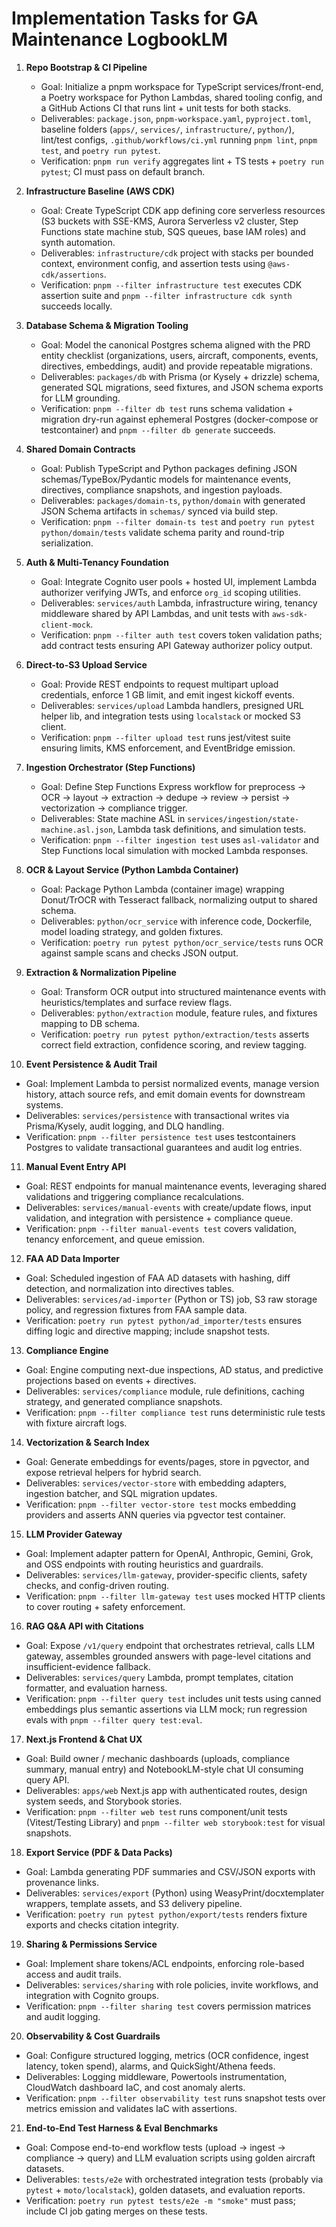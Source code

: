 # Implementation Tasks for GA Maintenance LogbookLM

1. **Repo Bootstrap & CI Pipeline**
   - Goal: Initialize a pnpm workspace for TypeScript services/front-end, a Poetry workspace for Python Lambdas, shared tooling config, and a GitHub Actions CI that runs lint + unit tests for both stacks.
   - Deliverables: `package.json`, `pnpm-workspace.yaml`, `pyproject.toml`, baseline folders (`apps/`, `services/`, `infrastructure/`, `python/`), lint/test configs, `.github/workflows/ci.yml` running `pnpm lint`, `pnpm test`, and `poetry run pytest`.
   - Verification: `pnpm run verify` aggregates lint + TS tests + `poetry run pytest`; CI must pass on default branch.

2. **Infrastructure Baseline (AWS CDK)**
   - Goal: Create TypeScript CDK app defining core serverless resources (S3 buckets with SSE-KMS, Aurora Serverless v2 cluster, Step Functions state machine stub, SQS queues, base IAM roles) and synth automation.
   - Deliverables: `infrastructure/cdk` project with stacks per bounded context, environment config, and assertion tests using `@aws-cdk/assertions`.
   - Verification: `pnpm --filter infrastructure test` executes CDK assertion suite and `pnpm --filter infrastructure cdk synth` succeeds locally.

3. **Database Schema & Migration Tooling**
   - Goal: Model the canonical Postgres schema aligned with the PRD entity checklist (organizations, users, aircraft, components, events, directives, embeddings, audit) and provide repeatable migrations.
   - Deliverables: `packages/db` with Prisma (or Kysely + drizzle) schema, generated SQL migrations, seed fixtures, and JSON schema exports for LLM grounding.
   - Verification: `pnpm --filter db test` runs schema validation + migration dry-run against ephemeral Postgres (docker-compose or testcontainer) and `pnpm --filter db generate` succeeds.

4. **Shared Domain Contracts**
   - Goal: Publish TypeScript and Python packages defining JSON schemas/TypeBox/Pydantic models for maintenance events, directives, compliance snapshots, and ingestion payloads.
   - Deliverables: `packages/domain-ts`, `python/domain` with generated JSON Schema artifacts in `schemas/` synced via build step.
   - Verification: `pnpm --filter domain-ts test` and `poetry run pytest python/domain/tests` validate schema parity and round-trip serialization.

5. **Auth & Multi-Tenancy Foundation**
   - Goal: Integrate Cognito user pools + hosted UI, implement Lambda authorizer verifying JWTs, and enforce `org_id` scoping utilities.
   - Deliverables: `services/auth` Lambda, infrastructure wiring, tenancy middleware shared by API Lambdas, and unit tests with `aws-sdk-client-mock`.
   - Verification: `pnpm --filter auth test` covers token validation paths; add contract tests ensuring API Gateway authorizer policy output.

6. **Direct-to-S3 Upload Service**
   - Goal: Provide REST endpoints to request multipart upload credentials, enforce 1 GB limit, and emit ingest kickoff events.
   - Deliverables: `services/upload` Lambda handlers, presigned URL helper lib, and integration tests using `localstack` or mocked S3 client.
   - Verification: `pnpm --filter upload test` runs jest/vitest suite ensuring limits, KMS enforcement, and EventBridge emission.

7. **Ingestion Orchestrator (Step Functions)**
   - Goal: Define Step Functions Express workflow for preprocess → OCR → layout → extraction → dedupe → review → persist → vectorization → compliance trigger.
   - Deliverables: State machine ASL in `services/ingestion/state-machine.asl.json`, Lambda task definitions, and simulation tests.
   - Verification: `pnpm --filter ingestion test` uses `asl-validator` and Step Functions local simulation with mocked Lambda responses.

8. **OCR & Layout Service (Python Lambda Container)**
   - Goal: Package Python Lambda (container image) wrapping Donut/TrOCR with Tesseract fallback, normalizing output to shared schema.
   - Deliverables: `python/ocr_service` with inference code, Dockerfile, model loading strategy, and golden fixtures.
   - Verification: `poetry run pytest python/ocr_service/tests` runs OCR against sample scans and checks JSON output.

9. **Extraction & Normalization Pipeline**
   - Goal: Transform OCR output into structured maintenance events with heuristics/templates and surface review flags.
   - Deliverables: `python/extraction` module, feature rules, and fixtures mapping to DB schema.
   - Verification: `poetry run pytest python/extraction/tests` asserts correct field extraction, confidence scoring, and review tagging.

10. **Event Persistence & Audit Trail**
   - Goal: Implement Lambda to persist normalized events, manage version history, attach source refs, and emit domain events for downstream systems.
   - Deliverables: `services/persistence` with transactional writes via Prisma/Kysely, audit logging, and DLQ handling.
   - Verification: `pnpm --filter persistence test` uses testcontainers Postgres to validate transactional guarantees and audit log entries.

11. **Manual Event Entry API**
   - Goal: REST endpoints for manual maintenance events, leveraging shared validations and triggering compliance recalculations.
   - Deliverables: `services/manual-events` with create/update flows, input validation, and integration with persistence + compliance queue.
   - Verification: `pnpm --filter manual-events test` covers validation, tenancy enforcement, and queue emission.

12. **FAA AD Data Importer**
   - Goal: Scheduled ingestion of FAA AD datasets with hashing, diff detection, and normalization into directives tables.
   - Deliverables: `services/ad-importer` (Python or TS) job, S3 raw storage policy, and regression fixtures from FAA sample data.
   - Verification: `poetry run pytest python/ad_importer/tests` ensures diffing logic and directive mapping; include snapshot tests.

13. **Compliance Engine**
   - Goal: Engine computing next-due inspections, AD status, and predictive projections based on events + directives.
   - Deliverables: `services/compliance` module, rule definitions, caching strategy, and generated compliance snapshots.
   - Verification: `pnpm --filter compliance test` runs deterministic rule tests with fixture aircraft logs.

14. **Vectorization & Search Index**
   - Goal: Generate embeddings for events/pages, store in pgvector, and expose retrieval helpers for hybrid search.
   - Deliverables: `services/vector-store` with embedding adapters, ingestion batcher, and SQL migration updates.
   - Verification: `pnpm --filter vector-store test` mocks embedding providers and asserts ANN queries via pgvector test container.

15. **LLM Provider Gateway**
   - Goal: Implement adapter pattern for OpenAI, Anthropic, Gemini, Grok, and OSS endpoints with routing heuristics and guardrails.
   - Deliverables: `services/llm-gateway`, provider-specific clients, safety checks, and config-driven routing.
   - Verification: `pnpm --filter llm-gateway test` uses mocked HTTP clients to cover routing + safety enforcement.

16. **RAG Q&A API with Citations**
   - Goal: Expose `/v1/query` endpoint that orchestrates retrieval, calls LLM gateway, assembles grounded answers with page-level citations and insufficient-evidence fallback.
   - Deliverables: `services/query` Lambda, prompt templates, citation formatter, and evaluation harness.
   - Verification: `pnpm --filter query test` includes unit tests using canned embeddings plus semantic assertions via LLM mock; run regression evals with `pnpm --filter query test:eval`.

17. **Next.js Frontend & Chat UX**
   - Goal: Build owner / mechanic dashboards (uploads, compliance summary, manual entry) and NotebookLM-style chat UI consuming query API.
   - Deliverables: `apps/web` Next.js app with authenticated routes, design system seeds, and Storybook stories.
   - Verification: `pnpm --filter web test` runs component/unit tests (Vitest/Testing Library) and `pnpm --filter web storybook:test` for visual snapshots.

18. **Export Service (PDF & Data Packs)**
   - Goal: Lambda generating PDF summaries and CSV/JSON exports with provenance links.
   - Deliverables: `services/export` (Python) using WeasyPrint/docxtemplater wrappers, template assets, and S3 delivery pipeline.
   - Verification: `poetry run pytest python/export/tests` renders fixture exports and checks citation integrity.

19. **Sharing & Permissions Service**
   - Goal: Implement share tokens/ACL endpoints, enforcing role-based access and audit trails.
   - Deliverables: `services/sharing` with role policies, invite workflows, and integration with Cognito groups.
   - Verification: `pnpm --filter sharing test` covers permission matrices and audit logging.

20. **Observability & Cost Guardrails**
   - Goal: Configure structured logging, metrics (OCR confidence, ingest latency, token spend), alarms, and QuickSight/Athena feeds.
   - Deliverables: Logging middleware, Powertools instrumentation, CloudWatch dashboard IaC, and cost anomaly alerts.
   - Verification: `pnpm --filter observability test` runs snapshot tests over metrics emission and validates IaC with assertions.

21. **End-to-End Test Harness & Eval Benchmarks**
   - Goal: Compose end-to-end workflow tests (upload → ingest → compliance → query) and LLM evaluation scripts using golden aircraft datasets.
   - Deliverables: `tests/e2e` with orchestrated integration tests (probably via `pytest` + `moto/localstack`), golden datasets, and evaluation reports.
   - Verification: `poetry run pytest tests/e2e -m "smoke"` must pass; include CI job gating merges on these tests.

